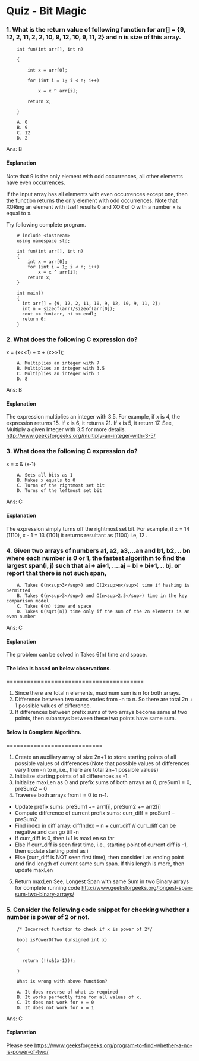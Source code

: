 Quiz - Bit Magic
==============================

### 1. What is the return value of following function for arr[] = {9, 12, 2, 11, 2, 2, 10, 9, 12, 10, 9, 11, 2} and n is size of this array.

```
    int fun(int arr[], int n)

    {

        int x = arr[0];

        for (int i = 1; i < n; i++)

            x = x ^ arr[i];

        return x;

    }
```
        A. 0
        B. 9
        C. 12
        D. 2

Ans: B
#### Explanation
Note that 9 is the only element with odd occurrences, all other elements have even occurrences.

If the input array has all elements with even occurrences except one, then the function returns the only element with odd occurrences. Note that XORing an element with itself results 0 and XOR of 0 with a number x is equal to x.

Try following complete program.
``` 
    # include <iostream>
    using namespace std;
    
    int fun(int arr[], int n)
    {
        int x = arr[0];
        for (int i = 1; i < n; i++)
            x = x ^ arr[i];
        return x;
    }

    int main()
    {
      int arr[] = {9, 12, 2, 11, 10, 9, 12, 10, 9, 11, 2};
      int n = sizeof(arr)/sizeof(arr[0]);
      cout << fun(arr, n) << endl;
      return 0;
    }
``` 


### 2. What does the following C expression do?

x = (x<<1) + x + (x>>1);

        A. Multiplies an integer with 7
        B. Multiplies an integer with 3.5
        C. Multiplies an integer with 3
        D. 8

Ans: B
#### Explanation
The expression multiplies an integer with 3.5. 
For example, if x is 4, the expression returns 15. If x is 6, it returns 21. If x is 5, it return 17. 
See, Multiply a given Integer with 3.5 for more details.
  http://www.geeksforgeeks.org/multiply-an-integer-with-3-5/


### 3. What does the following C expression do?

x = x & (x-1) 

        A. Sets all bits as 1
        B. Makes x equals to 0
        C. Turns of the rightmost set bit
        D. Turns of the leftmost set bit

Ans: C
#### Explanation
The expression simply turns off the rightmost set bit. For example, if x = 14 (1110), x - 1 = 13 (1101) it returns resultant as (1100) i.e, 12 .


### 4. Given two arrays of numbers a1, a2, a3,...an and b1, b2, .. bn where each number is 0 or 1, the fastest algorithm to find the largest span(i, j) such that ai + ai+1, ....aj = bi + bi+1, .. bj. or report that there is not such span,

        A. Takes O(n<sup>3</sup>) and Ω(2<sup>n</sup>) time if hashing is permitted
        B. Takes O(n<sup>3</sup>) and Ω(n<sup>2.5</sup>) time in the key comparison model
        C. Takes θ(n) time and space
        D. Takes O(sqrt(n)) time only if the sum of the 2n elements is an even number

Ans: C
#### Explanation
The problem can be solved in  Takes θ(n) time and space.

#### The idea is based on below observations.
========================================
  1. Since there are total n elements, maximum sum is n for both arrays.
  2. Difference between two sums varies from -n to n. So there are total 2n + 1 possible values of difference.
  3. If differences between prefix sums of two arrays become same at two points, then subarrays between these two points have same sum.

#### Below is Complete Algorithm.
============================
1. Create an auxiliary array of size 2n+1 to store starting points of all possible values of differences (Note that possible values of differences vary from -n to n, i.e., there are total 2n+1 possible values)
2. Initialize starting points of all differences as -1.
3. Initialize maxLen as 0 and prefix sums of both arrays as 0, preSum1 = 0, preSum2 = 0
4. Traverse both arrays from i = 0 to n-1.
- Update prefix sums: preSum1 += arr1[i], preSum2 += arr2[i]
- Compute difference of current prefix sums: curr_diff = preSum1 – preSum2
- Find index in diff array: diffIndex = n + curr_diff // curr_diff can be negative and can go till -n
- If curr_diff is 0, then i+1 is maxLen so far
- Else If curr_diff is seen first time, i.e., starting point of current diff is -1, then update starting point as i
- Else (curr_diff is NOT seen first time), then consider i as ending point and find length of current same sum span. If this length is more, then update maxLen
5. Return maxLen
See, Longest Span with same Sum in two Binary arrays for complete running code
http://www.geeksforgeeks.org/longest-span-sum-two-binary-arrays/


### 5. Consider the following code snippet for checking whether a number is power of 2 or not.

``` 
    /* Incorrect function to check if x is power of 2*/

    bool isPowerOfTwo (unsigned int x) 

    { 

      return (!(x&(x-1))); 

    }
``` 

        What is wrong with above function?

        A. It does reverse of what is required
        B. It works perfectly fine for all values of x.
        C. It does not work for x = 0
        D. It does not work for x = 1

Ans: C
#### Explanation
Please see https://www.geeksforgeeks.org/program-to-find-whether-a-no-is-power-of-two/
